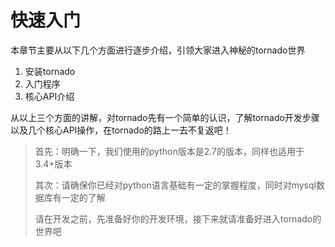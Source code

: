 # 快速入门

本章节主要从以下几个方面进行逐步介绍，引领大家进入神秘的tornado世界

1. 安装tornado
2. 入门程序
3. 核心API介绍

从以上三个方面的讲解，对tornado先有一个简单的认识，了解tornado开发步骤以及几个核心API操作，在tornado的路上一去不复返吧！

> 首先：明确一下，我们使用的python版本是2.7的版本，同样也适用于3.4+版本
>
> 其次：请确保你已经对python语言基础有一定的掌握程度，同时对mysql数据库有一定的了解
>
> 请在开发之前，先准备好你的开发环境，接下来就请准备好进入tornado的世界吧



